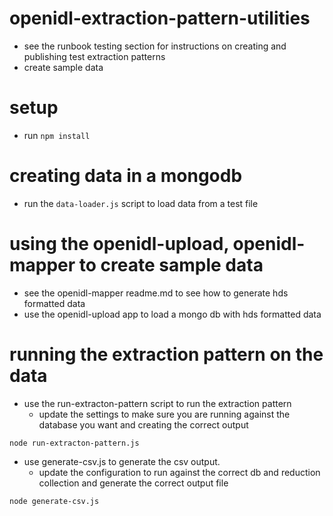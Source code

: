 # openidl-extraction-pattern-utilities

-   see the runbook testing section for instructions on creating and publishing test extraction patterns
-   create sample data

# setup

-   run `npm install`

# creating data in a mongodb

-   run the `data-loader.js` script to load data from a test file

# using the openidl-upload, openidl-mapper to create sample data

-   see the openidl-mapper readme.md to see how to generate hds formatted data
-   use the openidl-upload app to load a mongo db with hds formatted data

# running the extraction pattern on the data

-   use the run-extracton-pattern script to run the extraction pattern
    -   update the settings to make sure you are running against the database you want and creating the correct output

`node run-extracton-pattern.js`

-   use generate-csv.js to generate the csv output.
    -   update the configuration to run against the correct db and reduction collection and generate the correct output file

`node generate-csv.js`

